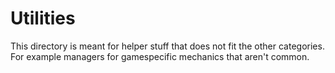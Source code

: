 # Utilities
This directory is meant for helper stuff that does not fit the other categories.
For example managers for gamespecific mechanics that aren't common.
